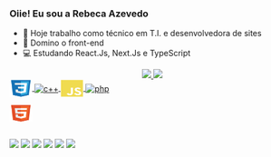 ### Oiie! Eu sou a Rebeca Azevedo 

- 🔭 Hoje trabalho como técnico em T.I. e desenvolvedora de sites
- 💪 Domino o front-end
- 💻 Estudando React.Js, Next.Js e TypeScript
<div align="center">
  <a href="https://github.com/reazevedo1">
  <img height="180em" src="https://github-readme-stats.vercel.app/api?username=reazevedo1&show_icons=true&theme=dracula&include_all_commits=true&count_private=true"/>
  <img height="180em" src="https://github-readme-stats.vercel.app/api/top-langs/?username=reazevedo1&layout=compact&langs_count=7&theme=dracula"/>
</div>
<div style="display: inline_block">

  <img align="center" alt="CSS" height="30" width="40" src="https://raw.githubusercontent.com/devicons/devicon/master/icons/css3/css3-original.svg">

 <img align="center" alt="c++" height="30" width="40" src="https://cdn.jsdelivr.net/gh/devicons/devicon/icons/cplusplus/cplusplus-original.svg">
  
  <img align="center" alt="Js" height="30" width="40" src="https://raw.githubusercontent.com/devicons/devicon/master/icons/javascript/javascript-plain.svg">

 <img align="center" alt="php" height="30" width="40" src="https://cdn.jsdelivr.net/gh/devicons/devicon/icons/php/php-original.svg">

 <img align="center" alt="HTML" height="30" width="40" 
src="https://raw.githubusercontent.com/devicons/devicon/master/icons/html5/html5-original.svg">
  
 <!--  <img align="right" alt="Rafa-pic" height="150" style="border-radius:50px;" src="https://media.discordapp.net/attachments/639956127056134178/890373478988013628/Publicacoes_Instagram_1_1.png?width=676&height=676"> -->
</div>
  
 ##
  
  <div> 
  <a href="https://instagram.com/a_rebecaazevedo" target="_blank"><img src="https://img.shields.io/badge/-Instagram-%23E4405F?style=for-the-badge&logo=instagram&logoColor=white" target="_blank"></a>
    <a href="https://twitter.com/azevedo_rebk" target="_blank"><img src="https://img.shields.io/badge/Twitter-1DA1F2?style=for-the-badge&logo=twitter&logoColor=white" target="_blank"></a>
    <a href="mailto:azevedorebeca9@gmail.com?subject=Diga%Oi&body=Olá" target="_blank"><img src="https://img.shields.io/badge/Gmail-D14836?style=for-the-badge&logo=gmail&logoColor=white" target="_blank"></a>
    <a href="https://github.com/reazevedo1" target="_blank"><img src="https://img.shields.io/badge/GitHub-100000?style=for-the-badge&logo=github&logoColor=white" target="_blank"></a>
    <a href="https://www.facebook.com/rebeca.azevedo.566" target="_blank"><img src="https://img.shields.io/badge/Facebook-1877F2?style=for-the-badge&logo=facebook&logoColor=white" target="_blank"></a>
    <a href="https://discord.gg/a_rebeca#8907" target="_blank"><img src="https://img.shields.io/badge/Discord-7289DA?style=for-the-badge&logo=discord&logoColor=white" target="_blank"></a> 
    
</div>

